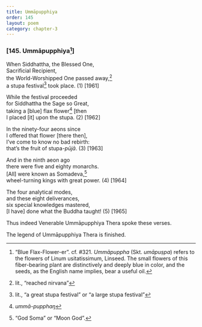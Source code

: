 ```yaml
---
title: Ummāpupphiya
order: 145
layout: poem
category: chapter-3
---
```


### \[145. Ummāpupphiya[^1]\]

When Siddhattha, the Blessed One,  
Sacrificial Recipient,  
the World-Worshipped One passed away,[^2]  
a stupa festival[^3] took place. (1) \[1961\]

While the festival proceeded  
for Siddhattha the Sage so Great,  
taking a \[blue\] flax flower[^4] \[then  
I placed \[it\] upon the stupa. (2) \[1962\]

In the ninety-four aeons since  
I offered that flower \[there then\],  
I’ve come to know no bad rebirth:  
that’s the fruit of stupa-*pūjā*. (3) \[1963\]

And in the ninth aeon ago  
there were five and eighty monarchs.  
\[All\] were known as Somadeva,[^5]  
wheel-turning kings with great power. (4) \[1964\]

The four analytical modes,  
and these eight deliverances,  
six special knowledges mastered,  
\[I have\] done what the Buddha taught! (5) \[1965\]

Thus indeed Venerable Ummāpupphiya Thera spoke these verses.

The legend of Ummāpupphiya Thera is finished.

[^1]: “Blue Flax-Flower-er”. cf. \#321. *Ummāpuppha* (Skt. *umāpuṣpa*) refers to the flowers of Linum usitatissimum, Linseed. The small flowers of this fiber-bearing plant are distinctively and deeply blue in color, and the seeds, as the English name implies, bear a useful oil.

[^2]: lit., “reached nirvana”

[^3]: lit., “a great stupa festival” or “a large stupa festival”

[^4]: *ummā-pupphaŋ*

[^5]: “God Soma” or “Moon God”.

